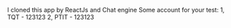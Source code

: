 I cloned this app by ReactJs and Chat engine
Some account for your test:
1, TQT - 123123
2, PTIT - 123123
